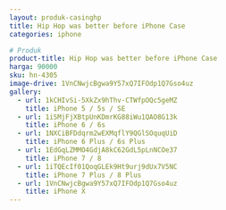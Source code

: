 ```yaml
---
layout: produk-casinghp
title: Hip Hop was better before iPhone Case
categories: iphone

# Produk
product-title: Hip Hop was better before iPhone Case
harga: 90000
sku: hn-4305
image-drive: 1VnCNwjcBgwa9Y57xQ7IFOdp1Q7Gso4uz
gallery:
  - url: 1kCHIvSi-5XkZx9hThv-CTWfpOQc5geMZ
    title: iPhone 5 / 5s / SE
  - url: 1iSMjFjXBtpUnKDmrKG88iWu1QAO8G13k
    title: iPhone 6 / 6s
  - url: 1NXCiBFDdqrm2wEXMqflY9QGlSOquqUiD
    title: iPhone 6 Plus / 6s Plus
  - url: 1EdGqLZMMO4GdjA8kC62GdL5pLnNCOe37
    title: iPhone 7 / 8
  - url: 1iTQEcIf01QoqGLEk9Ht9urj9dUx7V5NC
    title: iPhone 7 Plus / 8 Plus
  - url: 1VnCNwjcBgwa9Y57xQ7IFOdp1Q7Gso4uz
    title: iPhone X
---
```

